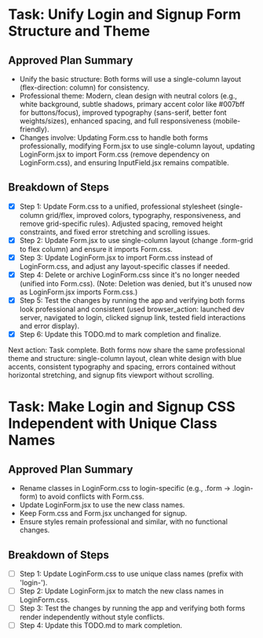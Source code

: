 # Task: Unify Login and Signup Form Structure and Theme

## Approved Plan Summary
- Unify the basic structure: Both forms will use a single-column layout (flex-direction: column) for consistency.
- Professional theme: Modern, clean design with neutral colors (e.g., white background, subtle shadows, primary accent color like #007bff for buttons/focus), improved typography (sans-serif, better font weights/sizes), enhanced spacing, and full responsiveness (mobile-friendly).
- Changes involve: Updating Form.css to handle both forms professionally, modifying Form.jsx to use single-column layout, updating LoginForm.jsx to import Form.css (remove dependency on LoginForm.css), and ensuring InputField.jsx remains compatible.

## Breakdown of Steps
- [x] Step 1: Update Form.css to a unified, professional stylesheet (single-column grid/flex, improved colors, typography, responsiveness, and remove grid-specific rules). Adjusted spacing, removed height constraints, and fixed error stretching and scrolling issues.
- [x] Step 2: Update Form.jsx to use single-column layout (change .form-grid to flex column) and ensure it imports Form.css.
- [x] Step 3: Update LoginForm.jsx to import Form.css instead of LoginForm.css, and adjust any layout-specific classes if needed.
- [x] Step 4: Delete or archive LoginForm.css since it's no longer needed (unified into Form.css). (Note: Deletion was denied, but it's unused now as LoginForm.jsx imports Form.css.)
- [x] Step 5: Test the changes by running the app and verifying both forms look professional and consistent (used browser_action: launched dev server, navigated to login, clicked signup link, tested field interactions and error display).
- [x] Step 6: Update this TODO.md to mark completion and finalize.

Next action: Task complete. Both forms now share the same professional theme and structure: single-column layout, clean white design with blue accents, consistent typography and spacing, errors contained without horizontal stretching, and signup fits viewport without scrolling.

# Task: Make Login and Signup CSS Independent with Unique Class Names

## Approved Plan Summary
- Rename classes in LoginForm.css to login-specific (e.g., .form → .login-form) to avoid conflicts with Form.css.
- Update LoginForm.jsx to use the new class names.
- Keep Form.css and Form.jsx unchanged for signup.
- Ensure styles remain professional and similar, with no functional changes.

## Breakdown of Steps
- [ ] Step 1: Update LoginForm.css to use unique class names (prefix with 'login-').
- [ ] Step 2: Update LoginForm.jsx to match the new class names in LoginForm.css.
- [ ] Step 3: Test the changes by running the app and verifying both forms render independently without style conflicts.
- [ ] Step 4: Update this TODO.md to mark completion.
